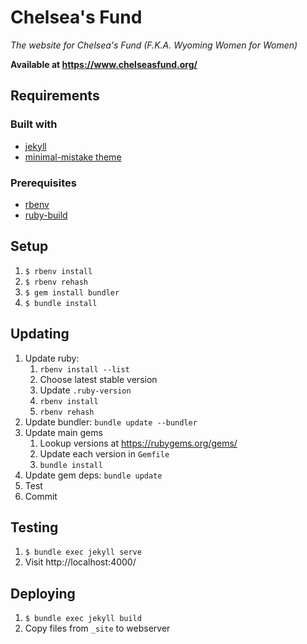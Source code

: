 Chelsea's Fund
==============

_The website for Chelsea's Fund (F.K.A. Wyoming Women for Women)_

**Available at https://www.chelseasfund.org/**

Requirements
------------

### Built with

* [jekyll](https://jekyllrb.com/)
* [minimal-mistake theme](https://mmistakes.github.io/minimal-mistakes/)

### Prerequisites

* [rbenv](https://github.com/rbenv/rbenv)
* [ruby-build](https://github.com/rbenv/ruby-build)

Setup
-----
1. `$ rbenv install`
2. `$ rbenv rehash`
3. `$ gem install bundler`
4. `$ bundle install`

Updating
--------
1. Update ruby:
   1. `rbenv install --list`
   2. Choose latest stable version
   3. Update `.ruby-version`
   4. `rbenv install`
   5. `rbenv rehash`
2. Update bundler: `bundle update --bundler`
3. Update main gems
   1. Lookup versions at https://rubygems.org/gems/
   2. Update each version in `Gemfile`
   3. `bundle install`
4. Update gem deps: `bundle update`
5. Test
6. Commit

Testing
-------

1. `$ bundle exec jekyll serve`
2. Visit http://localhost:4000/

Deploying
---------

1. `$ bundle exec jekyll build`
2. Copy files from `_site` to webserver
